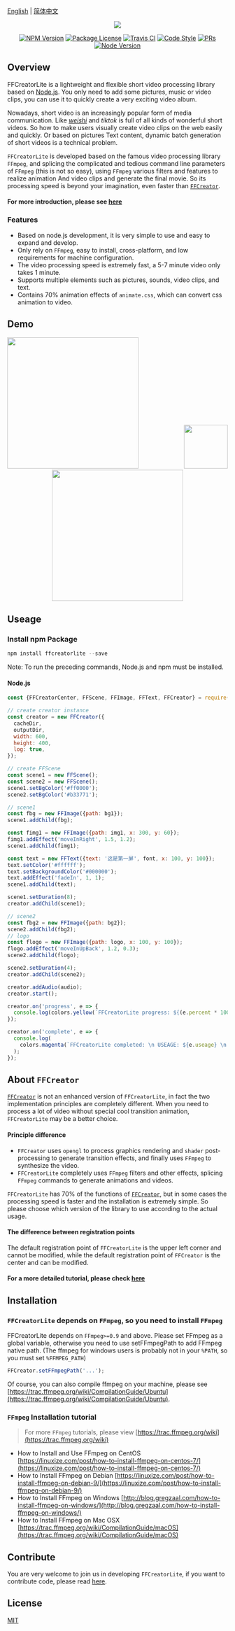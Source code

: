 [English](./README.md) | [简体中文](./README.zh-CN.md)

<p align="center">
  <img src="https://tnfe.github.io/FFCreator/_media/logo/logo2.png" />
</p>

<div align="center">
<a href="https://www.npmjs.com/ffcreatorlite" target="_blank"><img src="https://img.shields.io/npm/v/ffcreatorlite.svg" alt="NPM Version" /></a>
<a href="https://www.npmjs.com/ffcreatorlite" target="_blank"><img src="https://img.shields.io/npm/l/ffcreatorlite.svg" alt="Package License" /></a>
<a href="https://travis-ci.org/github/tnfe/FFCreatorLite" target="_blank"><img src="https://travis-ci.org/tnfe/FFCreatorLite.svg?branch=master" alt="Travis CI" /></a>
<a href="https://github.com/prettier/prettier" target="_blank"><img src="https://img.shields.io/badge/code_style-prettier-ff69b4.svg" alt="Code Style"></a>
<a href="https://github.com/tnfe/FFCreatorLite/pulls" target="_blank"><img src="https://img.shields.io/badge/PRs-welcome-brightgreen.svg" alt="PRs"/></a>
<a href="https://nodejs.org" target="_blank"><img src="https://img.shields.io/badge/node-%3E%3D%208.0.0-brightgreen.svg" alt="Node Version" /></a>
</div>

## Overview

FFCreatorLite is a lightweight and flexible short video processing library based on <a href="http://nodejs.org" target="_blank">Node.js</a>. You only need to add some pictures, music or video clips, you can use it to quickly create a very exciting video album.

Nowadays, short video is an increasingly popular form of media communication. Like [_weishi_](https://weishi.qq.com/) and _tiktok_ is full of all kinds of wonderful short videos. So how to make users visually create video clips on the web easily and quickly. Or based on pictures Text content, dynamic batch generation of short videos is a technical problem.

`FFCreatorLite` is developed based on the famous video processing library `FFmpeg`, and splicing the complicated and tedious command line parameters of `FFmpeg` (this is not so easy), using `FFmpeg` various filters and features to realize animation And video clips and generate the final movie. So its processing speed is beyond your imagination, even faster than [`FFCreator`](https://github.com/tnfe/FFCreator).

#### For more introduction, please see [here](https://tnfe.github.io/FFCreator/#/guide/lite)

### Features

- Based on node.js development, it is very simple to use and easy to expand and develop.
- Only rely on `FFmpeg`, easy to install, cross-platform, and low requirements for machine configuration.
- The video processing speed is extremely fast, a 5-7 minute video only takes 1 minute.
- Supports multiple elements such as pictures, sounds, video clips, and text.
- Contains 70% animation effects of `animate.css`, which can convert css animation to video.

## Demo

<p align="center">
  <a href="https://tnfe.github.io/FFCreator/#/guide/lite" style="margin-right:100px"><img width="300" src="https://github.com/tnfe/FFCreatorLite/blob/master/examples/assets/imgs/demo/03.gif?raw=true" /></a>
  <img width="100" src="https://github.com/tnfe/FFCreatorLite/blob/master/examples/assets/imgs/demo/foo.png?raw=true" />
  <a href="https://tnfe.github.io/FFCreator/#/guide/lite"><img width="300" src="https://github.com/tnfe/FFCreatorLite/blob/master/examples/assets/imgs/demo/04.gif?raw=true" /></a>
</p>


## Useage

### Install npm Package

```javascript
npm install ffcreatorlite --save
```

Note: To run the preceding commands, Node.js and npm must be installed.

#### Node.js

```javascript
const {FFCreatorCenter, FFScene, FFImage, FFText, FFCreator} = require('ffcreatorlite');

// create creator instance
const creator = new FFCreator({
  cacheDir,
  outputDir,
  width: 600,
  height: 400,
  log: true,
});

// create FFScene
const scene1 = new FFScene();
const scene2 = new FFScene();
scene1.setBgColor('#ff0000');
scene2.setBgColor('#b33771');

// scene1
const fbg = new FFImage({path: bg1});
scene1.addChild(fbg);

const fimg1 = new FFImage({path: img1, x: 300, y: 60});
fimg1.addEffect('moveInRight', 1.5, 1.2);
scene1.addChild(fimg1);

const text = new FFText({text: '这是第一屏', font, x: 100, y: 100});
text.setColor('#ffffff');
text.setBackgroundColor('#000000');
text.addEffect('fadeIn', 1, 1);
scene1.addChild(text);

scene1.setDuration(8);
creator.addChild(scene1);

// scene2
const fbg2 = new FFImage({path: bg2});
scene2.addChild(fbg2);
// logo
const flogo = new FFImage({path: logo, x: 100, y: 100});
flogo.addEffect('moveInUpBack', 1.2, 0.3);
scene2.addChild(flogo);

scene2.setDuration(4);
creator.addChild(scene2);

creator.addAudio(audio);
creator.start();

creator.on('progress', e => {
  console.log(colors.yellow(`FFCreatorLite progress: ${(e.percent * 100) >> 0}%`));
});

creator.on('complete', e => {
  console.log(
    colors.magenta(`FFCreatorLite completed: \n USEAGE: ${e.useage} \n PATH: ${e.output} `),
  );
});
```

## About `FFCreator`

[`FFCreator`](https://github.com/tnfe/FFCreator) is not an enhanced version of `FFCreatorLite`, in fact the two implementation principles are completely different. When you need to process a lot of video without special cool transition animation, `FFCreatorLite` may be a better choice.

#### Principle difference
- `FFCreator` uses `opengl` to process graphics rendering and `shader` post-processing to generate transition effects, and finally uses `FFmpeg` to synthesize the video.
- `FFCreatorLite` completely uses `FFmpeg` filters and other effects, splicing `FFmpeg` commands to generate animations and videos.

`FFCreatorLite` has 70% of the functions of [`FFCreator`](https://github.com/tnfe/FFCreator), but in some cases the processing speed is faster and the installation is extremely simple. So please choose which version of the library to use according to the actual usage.

#### The difference between registration points

The default registration point of `FFCreatorLite` is the upper left corner and cannot be modified, while the default registration point of `FFCreator` is the center and can be modified.

#### For a more detailed tutorial, please check [here](https://tnfe.github.io/FFCreator/#/guide/lite)

## Installation

### `FFCreatorLite` depends on `FFmpeg`, so you need to install `FFmpeg`

FFCreatorLite depends on `FFmpeg>=0.9` and above. Please set FFmpeg as a global variable, otherwise you need to use setFFmpegPath to add FFmpeg native path. (The ffmpeg for windows users is probably not in your `%PATH`, so you must set `%FFMPEG_PATH`)

```javascript
FFCreator.setFFmpegPath('...');
```

Of course, you can also compile ffmpeg on your machine, please see [https://trac.ffmpeg.org/wiki/CompilationGuide/Ubuntu](https://trac.ffmpeg.org/wiki/CompilationGuide/Ubuntu).

### `FFmpeg` Installation tutorial

> For more `FFmpeg` tutorials, please view [https://trac.ffmpeg.org/wiki](https://trac.ffmpeg.org/wiki)

- How to Install and Use FFmpeg on CentOS [https://linuxize.com/post/how-to-install-ffmpeg-on-centos-7/](https://linuxize.com/post/how-to-install-ffmpeg-on-centos-7/)
- How to Install FFmpeg on Debian [https://linuxize.com/post/how-to-install-ffmpeg-on-debian-9/](https://linuxize.com/post/how-to-install-ffmpeg-on-debian-9/)
- How to Install FFmpeg on Windows [http://blog.gregzaal.com/how-to-install-ffmpeg-on-windows/](http://blog.gregzaal.com/how-to-install-ffmpeg-on-windows/)
- How to Install FFmpeg on Mac OSX [https://trac.ffmpeg.org/wiki/CompilationGuide/macOS](https://trac.ffmpeg.org/wiki/CompilationGuide/macOS)

## Contribute

You are very welcome to join us in developing `FFCreatorLite`, if you want to contribute code, please read [here](./CONTRIBUTING.md).

## License

[MIT](./LICENSE)
